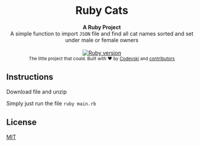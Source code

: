 <h1 align="center">Ruby Cats</h1>

<div align="center">
  <strong>A Ruby Project</strong>
</div>
<div align="center">
  A simple function to import <code>JSON</code> file and find all cat names sorted and set under male or female owners 
</div>

<br />

<div align="center">
  <!-- Ruby version -->
  <a href="https://www.ruby-lang.org/en/">
    <img src="https://img.shields.io/badge/Ruby-2.5.3-red.svg"
      alt="Ruby version" />
  </a>
</div>

<div align="center">
  <sub>The little project that could. Built with ❤︎ by
  <a href="https://twitter.com/codevski">Codevski</a> and
  <a href="#">
    contributors
  </a>
</div>

## Instructions
<p>Download file and unzip</p>
<p>Simply just run the file <code>ruby main.rb</code></p>

## License
[MIT](https://github.com/codevski/ruby-cats/blob/master/LICENSE.md)
